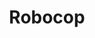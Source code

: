 ---
title: "Robocop"
type: movie
hashtag: "robocop"
tags:
  - American
  - science fiction
  - movie
  - Detroit
  - Paul Verhoeven
---
